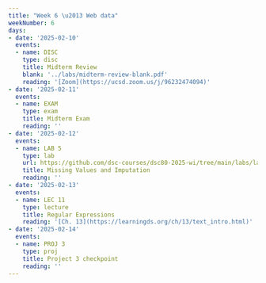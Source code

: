 ```yaml
---
title: "Week 6 \u2013 Web data"
weekNumber: 6
days:
- date: '2025-02-10'
  events:
  - name: DISC
    type: disc
    title: Midterm Review
    blank: '../labs/midterm-review-blank.pdf'
    reading: '[Zoom](https://ucsd.zoom.us/j/96232474094)'
- date: '2025-02-11'
  events:
  - name: EXAM
    type: exam
    title: Midterm Exam
    reading: ''
- date: '2025-02-12'
  events:
  - name: LAB 5
    type: lab
    url: https://github.com/dsc-courses/dsc80-2025-wi/tree/main/labs/lab05
    title: Missing Values and Imputation
    reading: ''
- date: '2025-02-13'
  events:
  - name: LEC 11
    type: lecture
    title: Regular Expressions
    reading: '[Ch. 13](https://learningds.org/ch/13/text_intro.html)'
- date: '2025-02-14'
  events:
  - name: PROJ 3
    type: proj
    title: Project 3 checkpoint
    reading: ''
---
```

